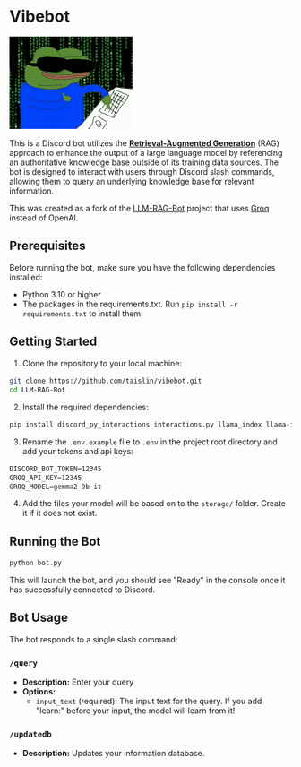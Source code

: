 # Vibebot

![vibebot](vibebot.gif)

This is a Discord bot utilizes the **[Retrieval-Augmented Generation](https://en.wikipedia.org/wiki/Retrieval-augmented_generation)** (RAG) approach to enhance the output of a large language model by referencing an authoritative knowledge base outside of its training data sources. The bot is designed to interact with users through Discord slash commands, allowing them to query an underlying knowledge base for relevant information.

This was created as a fork of the [LLM-RAG-Bot](https://github.com/nur-zaman/LLM-RAG-Bot) project that uses [Groq](https://groq.com/) instead of OpenAI.

## Prerequisites

Before running the bot, make sure you have the following dependencies installed:

-   Python 3.10 or higher
-   The packages in the requirements.txt. Run `pip install -r requirements.txt` to install them.

## Getting Started

1. Clone the repository to your local machine:

```bash
git clone https://github.com/taislin/vibebot.git
cd LLM-RAG-Bot
```

2. Install the required dependencies:

```bash
pip install discord_py_interactions interactions.py llama_index llama-index-embeddings-huggingface llama-index-llms-groq numpy python-dotenv PyYAML torch sentence-transformers pynacl setuptools tree-sitter tree-sitter-python tree-sitter-c-sharp sentence_transformers loguru

```

3. Rename the `.env.example` file to `.env` in the project root directory and add your tokens and api keys:

```env
DISCORD_BOT_TOKEN=12345
GROQ_API_KEY=12345
GROQ_MODEL=gemma2-9b-it
```

4. Add the files your model will be based on to the `storage/` folder. Create it if it does not exist.

## Running the Bot

```bash
python bot.py
```

This will launch the bot, and you should see "Ready" in the console once it has successfully connected to Discord.

## Bot Usage

The bot responds to a single slash command:

### `/query`

-   **Description:** Enter your query
-   **Options:**
    -   `input_text` (required): The input text for the query. If you add "learn:" before your input, the model will learn from it!

### `/updatedb`

-   **Description:** Updates your information database.

